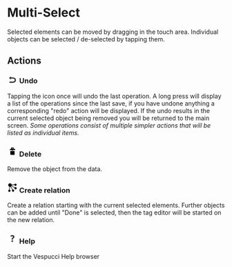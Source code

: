 # Multi-Select

Selected elements can be moved by dragging in the touch area. Individual objects can be selected / de-selected by tapping them.

## Actions  

### ![](../images/undolist_undo.png) Undo

Tapping the icon once will undo the last operation. A long press will display a list of the operations since the last save, if you have undone anything a corresponding "redo" action will be displayed. If the undo results in the current selected object being removed you will be returned to the main screen. *Some operations consist of multiple simpler actions that will be listed as individual items.*


### ![](../images/tag_menu_delete.png) Delete

Remove the object from the data.

### ![](../images/relation.png) Create relation

Create a relation starting with the current selected elements. Further objects can be added until "Done" is selected, then the tag editor will be started on the new relation. 

### ![](../images/menu_help.png) Help

Start the Vespucci Help browser